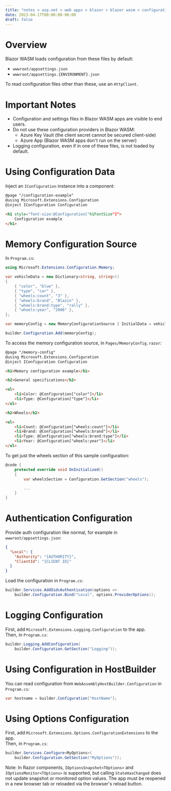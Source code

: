 ```yaml
---
title: "notes > asp.net > web apps > blazor > blazor wasm > configuration"
date: 2023-04-17T00:00:00-06:00
draft: false
---
```


# Overview
Blazor WASM loads configuration from these files by default:
- `wwwroot/appsettings.json`
- `wwwroot/appsettings.{ENVIRONMENT}.json`

To read configuration files other than these, use an `HttpClient.`

# Important Notes
- Configuration and settings files in Blazor WASM apps are visible to end users.
- Do not use these configuration providers in Blazor WASM:
    - Azure Key Vault (the client secret cannot be secured client-side)
    - Azure App (Blazor WASM apps don't run on the server)
- Logging configuration, even if in one of these files, is not loaded by default.

# Using Configuration Data
Inject an `IConfiguration` instance into a component:
```html
@page "/configuration-example"
@using Microsoft.Extensions.Configuration
@inject IConfiguration Configuration

<h1 style="font-size:@Configuration["h1FontSize"]">
    Configuration example
</h1>
```

# Memory Configuration Source
In `Program.cs`:
```cs
using Microsoft.Extensions.Configuration.Memory;

var vehicleData = new Dictionary<string, string>()
{
    { "color", "blue" },
    { "type", "car" },
    { "wheels:count", "3" },
    { "wheels:brand", "Blazin" },
    { "wheels:brand:type", "rally" },
    { "wheels:year", "2008" },
};

var memoryConfig = new MemoryConfigurationSource { InitialData = vehicleData };

builder.Configuration.Add(memoryConfig);
```

To access the memory configuration source, in `Pages/MemoryConfig.razor`:
```html
@page "/memory-config"
@using Microsoft.Extensions.Configuration
@inject IConfiguration Configuration

<h1>Memory configuration example</h1>

<h2>General specifications</h2>

<ul>
    <li>Color: @Configuration["color"]</li>
    <li>Type: @Configuration["type"]</li>
</ul>

<h2>Wheels</h2>

<ul>
    <li>Count: @Configuration["wheels:count"]</li>
    <li>Brand: @Configuration["wheels:brand"]</li>
    <li>Type: @Configuration["wheels:brand:type"]</li>
    <li>Year: @Configuration["wheels:year"]</li>
</ul>
```
To get just the wheels section of this sample configuration:
```cs
@code {
    protected override void OnInitialized()
    {
        var wheelsSection = Configuration.GetSection("wheels");

        ...
    }
}
```

# Authentication Configuration
Provide auth configuration like normal, for example in `wwwroot/appsettings.json`:
```json
{
  "Local": {
    "Authority": "{AUTHORITY}",
    "ClientId": "{CLIENT ID}"
  }
}
```
Load the configuration in `Program.cs`:
```cs
builder.Services.AddOidcAuthentication(options =>
    builder.Configuration.Bind("Local", options.ProviderOptions));
```

# Logging Configuration
First, add `Microsoft.Extensions.Logging.Configuration` to the app.  
Then, in `Program.cs`:
```cs
builder.Logging.AddConfiguration(
    builder.Configuration.GetSection("Logging"));
```

# Using Configuration in HostBuilder
You can read configuration from `WebAssemblyHostBuilder.Configuration` in `Program.cs`:
```cs
var hostname = builder.Configuration["HostName"];
```

# Using Options Configuration
First, add `Microsoft.Extensions.Options.ConfigurationExtensions` to the app.  
Then, in `Program.cs`:
```cs
builder.Services.Configure<MyOptions>(
    builder.Configuration.GetSection("MyOptions"));
```
Note:  In Razor components, `IOptionsSnapshot<TOptions>` and `IOptionsMonitor<TOptions>` is supported, but calling `StateHasChanged` does not update snapshot or monitored option values.  The app must be reopened in a new browser tab or reloaded via the browser's reload button.
